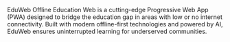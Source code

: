 EduWeb Offline Education Web is a cutting-edge Progressive Web App (PWA) designed to bridge the education gap in areas with low or no internet connectivity. Built with modern offline-first technologies and powered by AI, EduWeb ensures uninterrupted learning for underserved communities.

